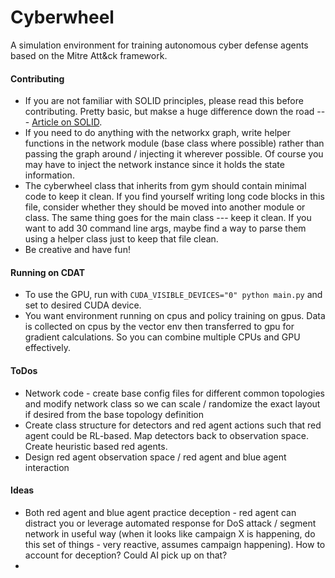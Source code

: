 # Cyberwheel

A simulation environment for training autonomous cyber defense agents based on the Mitre Att&ck framework. 

#### Contributing

- If you are not familiar with SOLID principles, please read this before contributing. Pretty basic, but makse a huge difference down the road --- [Article on SOLID](https://medium.com/@iclub-ideahub/the-solid-principles-a-guide-to-writing-maintainable-and-extensible-code-in-python-ecac4ea8d7ee).
- If you need to do anything with the networkx graph, write helper functions in the network module (base class where possible) rather than passing the graph around / injecting it wherever possible. Of course you may have to inject the network instance since it holds the state information. 
- The cyberwheel class that inherits from gym should contain minimal code to keep it clean. If you find yourself writing long code blocks in this file, consider whether they should be moved into another module or class. The same thing goes for the main class --- keep it clean. If you want to add 30 command line args, maybe find a way to parse them using a helper class just to keep that file clean. 
- Be creative and have fun!

#### Running on CDAT 

- To use the GPU, run with ```CUDA_VISIBLE_DEVICES="0" python main.py``` and set to desired CUDA device.
- You want environment running on cpus and policy training on gpus. Data is collected on cpus by the vector env then transferred to gpu for gradient calculations. So you can combine multiple CPUs and GPU effectively.

#### ToDos

- Network code - create base config files for different common topologies and modify network class so we can scale / randomize the exact layout if desired from the base topology definition
- Create class structure for detectors and red agent actions such that red agent could be RL-based. Map detectors back to observation space. Create heuristic based red agents. 
- Design red agent observation space / red agent and blue agent interaction

#### Ideas

- Both red agent and blue agent practice deception - red agent can distract you or leverage automated response for DoS attack / segment network in useful way (when it looks like campaign X is happening, do this set of things - very reactive, assumes campaign happening). How to account for deception? Could AI pick up on that?
- 